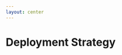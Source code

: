 ```yaml
---
layout: center
---
```


# Deployment Strategy

<!--
- We haven't made much progress here in the code but I can share some ideas of what we're thinking

1. We're thinking that we will deploy this to a 5 dollar a month VPS
2. We're going to host postgres internall as a docker conatiner
3. We're going to look at infrastructure as code tools like Plumi to spin up our VPS and provision it
4. We're going to look at Ansible to handle the setup for the VPS
-->
